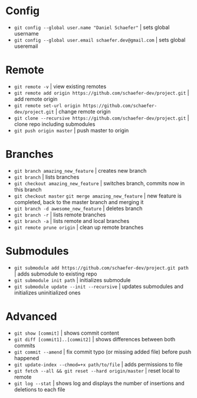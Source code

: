 # Config
- `git config --global user.name "Daniel Schaefer"` | sets global username
- `git config --global user.email schaefer.dev@gmail.com` | sets global useremail

# Remote
- `git remote -v` | view existing remotes
- `git remote add origin https://github.com/schaefer-dev/project.git` | add remote origin
- `git remote set-url origin https://github.com/schaefer-dev/project.git` | change remote origin
- `git clone --recursive https://github.com/schaefer-dev/project.git` | clone repo including submodules
- `git push origin master` | push master to origin

# Branches
- `git branch amazing_new_feature` | creates new branch
- `git branch` | lists branches
- `git checkout amazing_new_feature` | switches branch, commits now in this branch
- `git checkout master` `git merge amazing_new_feature` | new feature is completed, back to the master branch and merging it
- `git branch -d awesome_new_feature` | deletes branch
- `git branch -r` | lists remote branches
- `git branch -a` | lists remote and local branches
- `git remote prune origin` | clean up remote branches

# Submodules
- `git submodule add https://github.com/schaefer-dev/project.git path` | adds submodule to existing repo
- `git submodule init path` | initializes submodule
- `git submodule update --init --recursive` | updates submodules and initializes uninitialized ones

# Advanced
- `git show [commit]` | shows commit content
- `git diff [commit1]..[commit2]` | shows differences between both commits
- `git commit --amend` | fix commit typo (or missing added file) before push happened
- `git update-index --chmod=+x path/to/file` | adds permissions to file
- `git fetch --all && git reset --hard origin/master` | reset local to remote
- `git log --stat` | shows log and displays the number of insertions and deletions to each file
